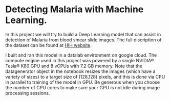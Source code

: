 # Detecting Malaria with Machine Learning.

In this project we will try to build a Deep Learning model that can assist in detection of Malaria from blood smear slide images. The full discription of the dataset can be found at [HIH website](https://ceb.nlm.nih.gov/repositories/malaria-datasets/).

I built and ran this model in a datalab environment on google cloud. The compute engine used in this project was powered by a single NVIDIA® Tesla® K80 GPU and 8 vCPUs with 7.2 GB memory. Note that the datagenerator object in the notebook resizes the images (which have a variety of sizes) to a target size of (128,128) pixels, and this is done via CPU in parallel to training of the model in GPU. Be generous when you choose the number of CPU cores to make sure your GPU is not idle during image processing sessions.